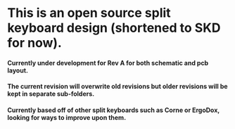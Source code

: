 # This is an open source split keyboard design (shortened to SKD for now).
#### Currently under development for Rev A for both schematic and pcb layout.
#### The current revision will overwrite old revisions but older revisions will be kept in separate sub-folders.
#### Currently based off of other split keyboards such as Corne or ErgoDox, looking for ways to improve upon them.
